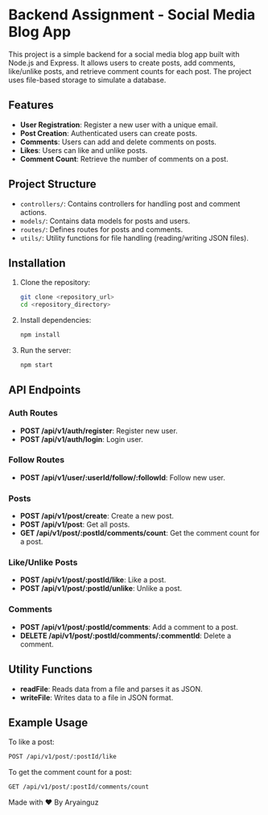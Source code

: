 # Backend Assignment - Social Media Blog App

This project is a simple backend for a social media blog app built with Node.js and Express. It allows users to create posts, add comments, like/unlike posts, and retrieve comment counts for each post. The project uses file-based storage to simulate a database.

## Features

- **User Registration**: Register a new user with a unique email.
- **Post Creation**: Authenticated users can create posts.
- **Comments**: Users can add and delete comments on posts.
- **Likes**: Users can like and unlike posts.
- **Comment Count**: Retrieve the number of comments on a post.

## Project Structure

- `controllers/`: Contains controllers for handling post and comment actions.
- `models/`: Contains data models for posts and users.
- `routes/`: Defines routes for posts and comments.
- `utils/`: Utility functions for file handling (reading/writing JSON files).

## Installation

1. Clone the repository:
   ```bash
   git clone <repository_url>
   cd <repository_directory>
   ```

2. Install dependencies:
   ```bash
   npm install
   ```

3. Run the server:
   ```bash
   npm start
   ```


## API Endpoints

### Auth Routes
- **POST /api/v1/auth/register**: Register new user.
- **POST /api/v1/auth/login**: Login user.

### Follow Routes
- **POST /api/v1/user/:userId/follow/:followId**: Follow new user.

### Posts
- **POST /api/v1/post/create**: Create a new post.
- **POST /api/v1/post**: Get all posts.
- **GET /api/v1/post/:postId/comments/count**: Get the comment count for a post.


### Like/Unlike Posts
- **POST /api/v1/post/:postId/like**: Like a post.
- **POST /api/v1/post/:postId/unlike**: Unlike a post.

### Comments
- **POST /api/v1/post/:postId/comments**: Add a comment to a post.
- **DELETE /api/v1/post/:postId/comments/:commentId**: Delete a comment.


## Utility Functions

- **readFile**: Reads data from a file and parses it as JSON.
- **writeFile**: Writes data to a file in JSON format.

## Example Usage

To like a post:
```bash
POST /api/v1/post/:postId/like
```

To get the comment count for a post:
```bash
GET /api/v1/post/:postId/comments/count
```


Made with ❤️ By Aryainguz
